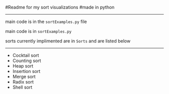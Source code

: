 #Readme for my sort visualizations 
#made in python

-----------------------------------

main code is in the `sortExamples.py` file

main code is in `sortExamples.py`

sorts currently implimented are in
`Sorts` and are listed below

-----------------------------------

- Cocktail sort
- Counting sort
- Heap sort
- Insertion sort
- Merge sort
- Radix sort
- Shell sort

